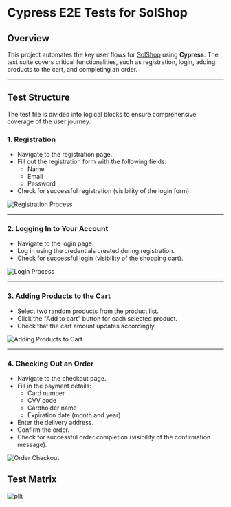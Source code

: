 # Cypress E2E Tests for SolShop

## Overview

This project automates the key user flows for [SolShop](https://maksimtsepelevits22.thkit.ee/SolShop/index.php) using **Cypress**. The test suite covers critical functionalities, such as registration, login, adding products to the cart, and completing an order.

---

## Test Structure

The test file is divided into logical blocks to ensure comprehensive coverage of the user journey.

### 1. **Registration**
- Navigate to the registration page.
- Fill out the registration form with the following fields:
  - Name
  - Email
  - Password
- Check for successful registration (visibility of the login form).

![Registration Process](https://github.com/user-attachments/assets/5c384611-9a9d-4afd-bab7-80e7a443da45)

---

### 2. **Logging In to Your Account**
- Navigate to the login page.
- Log in using the credentials created during registration.
- Check for successful login (visibility of the shopping cart).

![Login Process](https://github.com/user-attachments/assets/8290aa11-c958-4318-bf72-dae3936d53f4)

---

### 3. **Adding Products to the Cart**
- Select two random products from the product list.
- Click the "Add to cart" button for each selected product.
- Check that the cart amount updates accordingly.

![Adding Products to Cart](https://github.com/user-attachments/assets/ad0c42bb-3869-4176-9cb5-018778f11d0d)

---

### 4. **Checking Out an Order**
- Navigate to the checkout page.
- Fill in the payment details:
  - Card number
  - CVV code
  - Cardholder name
  - Expiration date (month and year)
- Enter the delivery address.
- Confirm the order.
- Check for successful order completion (visibility of the confirmation message).

![Order Checkout](https://github.com/user-attachments/assets/92ae4e81-75b4-4121-bdfd-a47ec81973d8)


## Test Matrix
![pilt](https://github.com/user-attachments/assets/e29cf15a-cce7-4031-8eb3-c1f310a0a8fe)
